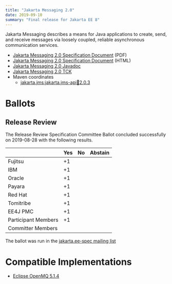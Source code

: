 ```yaml
---
title: "Jakarta Messaging 2.0"
date: 2019-09-10
summary: "Final release for Jakarta EE 8"
---
```


Jakarta Messaging describes a means for Java applications to create, send, and receive messages via loosely coupled, reliable asynchronous communication services.

* [Jakarta Messaging 2.0 Specification Document](./messaging-spec-2.0.pdf) (PDF)
* [Jakarta Messaging 2.0 Specification Document](./messaging-spec-2.0.html) (HTML)
* [Jakarta Messaging 2.0 Javadoc](./apidocs)
* [Jakarta Messaging 2.0 TCK](https://download.eclipse.org/jakartaee/messaging/2.0/jakarta-messaging-tck-2.0.0.zip)
* Maven coordinates
  * [jakarta.jms:jakarta.jms-api:jar:2.0.3](https://search.maven.org/artifact/jakarta.jms/jakarta.jms-api/2.0.3/jar)


# Ballots

## Release Review

The Release Review Specification Committee Ballot concluded successfully on 2019-08-28 with the following results.

|                       |  Yes    | No      | Abstain  |
|-----------------------|---------|---------|----------|
|Fujitsu                |   +1    |         |          |
|IBM                    |   +1    |         |          |
|Oracle                 |   +1    |         |          |
|Payara                 |   +1    |         |          |
|Red Hat                |   +1    |         |          |
|Tomitribe              |   +1    |         |          |
|EE4J PMC               |   +1    |         |          |
|Participant Members    |   +1    |         |          |
|Committer Members      |         |         |          |

The ballot was run in the [jakarta.ee-spec mailing list](https://www.eclipse.org/lists/jakarta.ee-spec/msg00449.html)

# Compatible Implementations

* [Eclipse OpenMQ 5.1.4](https://eclipse-ee4j.github.io/openmq/certifications/jakarta-messaging/2.0/TCK-Results)
